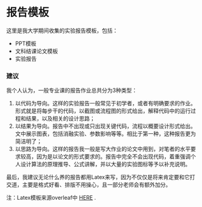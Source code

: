 # 报告模板

这里是我大学期间收集的实验报告模板，包括：

- PPT模板
- 文科结课论文模板
- 实验报告

### 建议

我个人认为，一般专业课的报告作业总共分为3种类型：

1. 以代码为导向。这样的实验报告一般常见于初学者，或者有明确要求的作业。形式就是将每步干的代码，以截图或流程图的形式给出，解释代码中的运行过程和结果，以及相关的设计思路；
2. 以结果为导向。报告中不出现或只出现关键代码，流程以概要设计形式给出。文中展示图表，包括消融实验、参数影响等等。相比于第一种，这种报告更为简洁明了；
3. 以思路为导向。这样的报告我一般是写大作业的论文中用到，对笔者的水平要求较高，因为是以论文的形式要求的。报告中完全不会出现代码，着重强调个人设计算法的原理推导、公式讲解，并以大量的实验图标等予以补充说明。

最后，我建议无论什么养的报告都用Latex来写，因为不仅仅是将来肯定要和它打交道，主要是格式好看、排版不用操心，且一部分老师会有额外加分。



注：Latex模板来源overleaf中 [HERE](https://www.overleaf.com/latex/templates/beijing-institute-of-technology-report-template/szxqnwxtbcrb) .

